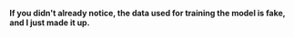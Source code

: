 **If you didn't already notice, the data used for training the model is fake, and I just made it up.**
